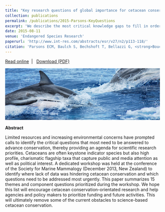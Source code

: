 ```yaml
---
title: "Key research questions of global importance for cetacean conservation"
collection: publications
permalink: /publications/2015-Parsons-KeyQuestions
excerpt: 'We describe the most critical knowledge gaps to fill in order to advance the field of cetacean conservation and assist research prioritisation.'
date: 2015-08-11
venue: 'Endangered Species Research'
paperurl: 'http://www.int-res.com/abstracts/esr/v27/n2/p113-118/'
citation: 'Parsons ECM, Baulch S, Bechshoft T, Bellazzi G, <strong>Bouchet PJ,</strong> Cosentino AM, Godard-Codding CAJ, Gulland F, Hoffmann-Kuhnt M, Hoyt E, Livermore S, MacLeod CD, Matrai E, Munger L, Ochiai M, Peyman A, Recalde-Salas A, Regnery R, Rojas-Bracho L, Salgado-Kent CP, Slooten E, Wang JY, Wilson SC, Wright AJ, Young S, Zwamborn E, Sutherland WJ. 2015. Key research questions of global importance for cetacean conservation. <em>Endangered Species Research</em>, 27(2): 113-118.'
---
```

<i class="fa fa-link" aria-hidden="true"></i> <a href="http://www.int-res.com/abstracts/esr/v27/n2/p113-118/"> Read online</a> &nbsp;<span>&#124;</span> &nbsp;<i class="fa fa-file-pdf-o" aria-hidden="true"></i> <a href="https://phbouchet.github.io/files/Parsons-2015-KeyResearch.pdf">  Download (PDF)</a>

<img src='/images/Parsons2015-KeyQuestions-hero.jpg'>
<br>

<strong>Abstract</strong>

Limited resources and increasing environmental concerns have prompted calls to
identify the critical questions that most need to be answered to advance conservation, thereby
providing an agenda for scientific research priorities. Cetaceans are often keystone indicator species
but also high profile, charismatic flagship taxa that capture public and media attention as well
as political interest. A dedicated workshop was held at the conference of the Society for Marine
Mammalogy (December 2013, New Zealand) to identify where lack of data was hindering
cetacean conservation and which questions need to be addressed most urgently. This paper summarizes
15 themes and component questions prioritized during the workshop. We hope this list
will encourage cetacean conservation-orientated research and help agencies and policy makers to
prioritize funding and future activities. This will ultimately remove some of the current obstacles
to science-based cetacean conservation.
